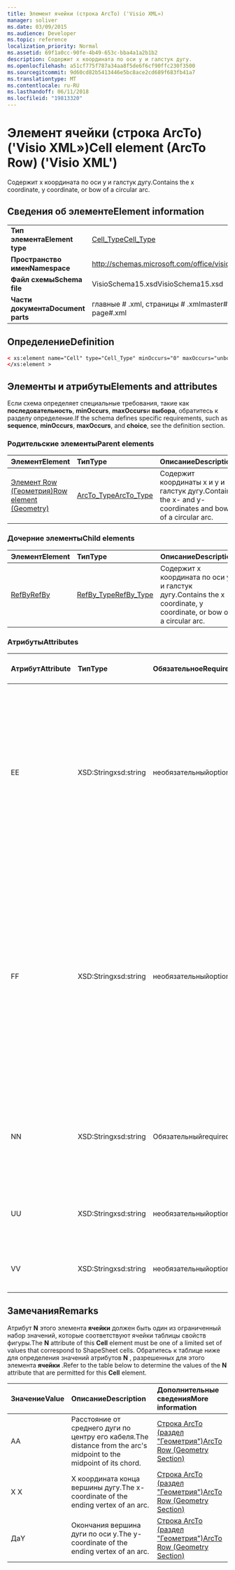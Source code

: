 ```yaml
---
title: Элемент ячейки (строка ArcTo) ('Visio XML»)
manager: soliver
ms.date: 03/09/2015
ms.audience: Developer
ms.topic: reference
localization_priority: Normal
ms.assetid: 69f1a0cc-90fe-4b49-653c-bba4a1a2b1b2
description: Содержит x координата по оси y и галстук дугу.
ms.openlocfilehash: a51cf775f787a34aa8f5de6f6cf90ffc230f3500
ms.sourcegitcommit: 9d60cd82b5413446e5bc8ace2cd689f683fb41a7
ms.translationtype: MT
ms.contentlocale: ru-RU
ms.lasthandoff: 06/11/2018
ms.locfileid: "19813320"
---
```

# <a name="cell-element-arcto-row-visio-xml"></a><span data-ttu-id="0fd7f-103">Элемент ячейки (строка ArcTo) ('Visio XML»)</span><span class="sxs-lookup"><span data-stu-id="0fd7f-103">Cell element (ArcTo Row) ('Visio XML')</span></span>

<span data-ttu-id="0fd7f-104">Содержит x координата по оси y и галстук дугу.</span><span class="sxs-lookup"><span data-stu-id="0fd7f-104">Contains the x coordinate, y coordinate, or bow of a circular arc.</span></span>
  
## <a name="element-information"></a><span data-ttu-id="0fd7f-105">Сведения об элементе</span><span class="sxs-lookup"><span data-stu-id="0fd7f-105">Element information</span></span>

|||
|:-----|:-----|
|<span data-ttu-id="0fd7f-106">**Тип элемента**</span><span class="sxs-lookup"><span data-stu-id="0fd7f-106">**Element type**</span></span> <br/> |[<span data-ttu-id="0fd7f-107">Cell_Type</span><span class="sxs-lookup"><span data-stu-id="0fd7f-107">Cell_Type</span></span>](cell_type-complextypevisio-xml.md) <br/> |
|<span data-ttu-id="0fd7f-108">**Пространство имен**</span><span class="sxs-lookup"><span data-stu-id="0fd7f-108">**Namespace**</span></span> <br/> |http://schemas.microsoft.com/office/visio/2012/main  <br/> |
|<span data-ttu-id="0fd7f-109">**Файл схемы**</span><span class="sxs-lookup"><span data-stu-id="0fd7f-109">**Schema file**</span></span> <br/> |<span data-ttu-id="0fd7f-110">VisioSchema15.xsd</span><span class="sxs-lookup"><span data-stu-id="0fd7f-110">VisioSchema15.xsd</span></span>  <br/> |
|<span data-ttu-id="0fd7f-111">**Части документа**</span><span class="sxs-lookup"><span data-stu-id="0fd7f-111">**Document parts**</span></span> <br/> |<span data-ttu-id="0fd7f-112">главные # .xml, страницы # .xml</span><span class="sxs-lookup"><span data-stu-id="0fd7f-112">master#.xml, page#.xml</span></span>  <br/> |
   
## <a name="definition"></a><span data-ttu-id="0fd7f-113">Определение</span><span class="sxs-lookup"><span data-stu-id="0fd7f-113">Definition</span></span>

```XML
< xs:element name="Cell" type="Cell_Type" minOccurs="0" maxOccurs="unbounded" >
</xs:element >
```

## <a name="elements-and-attributes"></a><span data-ttu-id="0fd7f-114">Элементы и атрибуты</span><span class="sxs-lookup"><span data-stu-id="0fd7f-114">Elements and attributes</span></span>

<span data-ttu-id="0fd7f-115">Если схема определяет специальные требования, такие как **последовательность**, **minOccurs**, **maxOccurs**и **выбора**, обратитесь к разделу определение.</span><span class="sxs-lookup"><span data-stu-id="0fd7f-115">If the schema defines specific requirements, such as **sequence**, **minOccurs**, **maxOccurs**, and **choice**, see the definition section.</span></span> 
  
### <a name="parent-elements"></a><span data-ttu-id="0fd7f-116">Родительские элементы</span><span class="sxs-lookup"><span data-stu-id="0fd7f-116">Parent elements</span></span>

|<span data-ttu-id="0fd7f-117">**Элемент**</span><span class="sxs-lookup"><span data-stu-id="0fd7f-117">**Element**</span></span>|<span data-ttu-id="0fd7f-118">**Тип**</span><span class="sxs-lookup"><span data-stu-id="0fd7f-118">**Type**</span></span>|<span data-ttu-id="0fd7f-119">**Описание**</span><span class="sxs-lookup"><span data-stu-id="0fd7f-119">**Description**</span></span>|
|:-----|:-----|:-----|
|[<span data-ttu-id="0fd7f-120">Элемент Row (Геометрия)</span><span class="sxs-lookup"><span data-stu-id="0fd7f-120">Row element (Geometry)</span></span>](row-element-geometry-sectionvisio-xml.md) <br/> |[<span data-ttu-id="0fd7f-121">ArcTo_Type</span><span class="sxs-lookup"><span data-stu-id="0fd7f-121">ArcTo_Type</span></span>](arcto_type-complextypevisio-xml.md) <br/> |<span data-ttu-id="0fd7f-122">Содержит координаты x и y и галстук дугу.</span><span class="sxs-lookup"><span data-stu-id="0fd7f-122">Contains the x- and y-coordinates and bow of a circular arc.</span></span>  <br/> |
   
### <a name="child-elements"></a><span data-ttu-id="0fd7f-123">Дочерние элементы</span><span class="sxs-lookup"><span data-stu-id="0fd7f-123">Child elements</span></span>

|<span data-ttu-id="0fd7f-124">**Элемент**</span><span class="sxs-lookup"><span data-stu-id="0fd7f-124">**Element**</span></span>|<span data-ttu-id="0fd7f-125">**Тип**</span><span class="sxs-lookup"><span data-stu-id="0fd7f-125">**Type**</span></span>|<span data-ttu-id="0fd7f-126">**Описание**</span><span class="sxs-lookup"><span data-stu-id="0fd7f-126">**Description**</span></span>|
|:-----|:-----|:-----|
|[<span data-ttu-id="0fd7f-127">RefBy</span><span class="sxs-lookup"><span data-stu-id="0fd7f-127">RefBy</span></span>](refby-element-cell_type-complextypevisio-xml.md) <br/> |[<span data-ttu-id="0fd7f-128">RefBy_Type</span><span class="sxs-lookup"><span data-stu-id="0fd7f-128">RefBy_Type</span></span>](refby_type-complextypevisio-xml.md) <br/> |<span data-ttu-id="0fd7f-129">Содержит x координата по оси y и галстук дугу.</span><span class="sxs-lookup"><span data-stu-id="0fd7f-129">Contains the x coordinate, y coordinate, or bow of a circular arc.</span></span>  <br/> |
   
### <a name="attributes"></a><span data-ttu-id="0fd7f-130">Атрибуты</span><span class="sxs-lookup"><span data-stu-id="0fd7f-130">Attributes</span></span>

|<span data-ttu-id="0fd7f-131">**Атрибут**</span><span class="sxs-lookup"><span data-stu-id="0fd7f-131">**Attribute**</span></span>|<span data-ttu-id="0fd7f-132">**Тип**</span><span class="sxs-lookup"><span data-stu-id="0fd7f-132">**Type**</span></span>|<span data-ttu-id="0fd7f-133">**Обязательное**</span><span class="sxs-lookup"><span data-stu-id="0fd7f-133">**Required**</span></span>|<span data-ttu-id="0fd7f-134">**Описание**</span><span class="sxs-lookup"><span data-stu-id="0fd7f-134">**Description**</span></span>|<span data-ttu-id="0fd7f-135">**Возможные значения**</span><span class="sxs-lookup"><span data-stu-id="0fd7f-135">**Possible values**</span></span>|
|:-----|:-----|:-----|:-----|:-----|
|<span data-ttu-id="0fd7f-136">E</span><span class="sxs-lookup"><span data-stu-id="0fd7f-136">E</span></span>  <br/> |<span data-ttu-id="0fd7f-137">XSD:String</span><span class="sxs-lookup"><span data-stu-id="0fd7f-137">xsd:string</span></span>  <br/> |<span data-ttu-id="0fd7f-138">необязательный</span><span class="sxs-lookup"><span data-stu-id="0fd7f-138">optional</span></span>  <br/> |<span data-ttu-id="0fd7f-139">Указывает, что формулы оценивается как ошибка.</span><span class="sxs-lookup"><span data-stu-id="0fd7f-139">Indicates that the formula evaluates to an error.</span></span> <span data-ttu-id="0fd7f-140">Значение **E** является текущим значением (строка сообщения об ошибке); значение атрибута **V** — это последний допустимое значение.</span><span class="sxs-lookup"><span data-stu-id="0fd7f-140">The value of **E** is the current value (an error message string); the value of the **V** attribute is the last valid value.</span></span>  <br/> |<span data-ttu-id="0fd7f-141">Строка сообщения об ошибке.</span><span class="sxs-lookup"><span data-stu-id="0fd7f-141">An error message string.</span></span>  <br/> |
|<span data-ttu-id="0fd7f-142">F</span><span class="sxs-lookup"><span data-stu-id="0fd7f-142">F</span></span>  <br/> |<span data-ttu-id="0fd7f-143">XSD:String</span><span class="sxs-lookup"><span data-stu-id="0fd7f-143">xsd:string</span></span>  <br/> |<span data-ttu-id="0fd7f-144">необязательный</span><span class="sxs-lookup"><span data-stu-id="0fd7f-144">optional</span></span>  <br/> | <span data-ttu-id="0fd7f-145">Представляет элемент формулы.</span><span class="sxs-lookup"><span data-stu-id="0fd7f-145">Represents the element's formula.</span></span> <span data-ttu-id="0fd7f-146">Этот атрибут может содержать один из следующих строк:</span><span class="sxs-lookup"><span data-stu-id="0fd7f-146">This attribute can contain one of the following strings:</span></span>  <br/>  <span data-ttu-id="0fd7f-147">(Некоторые формулы) Если формула существует локально</span><span class="sxs-lookup"><span data-stu-id="0fd7f-147">'(some formula)' if the formula exists locally</span></span>  <br/>  <span data-ttu-id="0fd7f-148">`No Formula`Если формула локально удален или заблокирован</span><span class="sxs-lookup"><span data-stu-id="0fd7f-148">`No Formula` if the formula is locally deleted or blocked</span></span>  <br/>  <span data-ttu-id="0fd7f-149">`Inh`Если наследуется формулу.</span><span class="sxs-lookup"><span data-stu-id="0fd7f-149">`Inh` if the formula is inherited.</span></span>  <br/> |<span data-ttu-id="0fd7f-150">Формула.</span><span class="sxs-lookup"><span data-stu-id="0fd7f-150">A formula.</span></span>  <br/> |
|<span data-ttu-id="0fd7f-151">N</span><span class="sxs-lookup"><span data-stu-id="0fd7f-151">N</span></span>  <br/> |<span data-ttu-id="0fd7f-152">XSD:String</span><span class="sxs-lookup"><span data-stu-id="0fd7f-152">xsd:string</span></span>  <br/> |<span data-ttu-id="0fd7f-153">Обязательный</span><span class="sxs-lookup"><span data-stu-id="0fd7f-153">required</span></span>  <br/> |<span data-ttu-id="0fd7f-154">Представляет имя ячейки таблицы свойств фигуры.</span><span class="sxs-lookup"><span data-stu-id="0fd7f-154">Represents the name of the ShapeSheet cell.</span></span>  <br/> |<span data-ttu-id="0fd7f-155">Имя ячейки таблицы свойств фигуры.</span><span class="sxs-lookup"><span data-stu-id="0fd7f-155">The name of the ShapeSheet cell.</span></span>  <br/> <span data-ttu-id="0fd7f-156">В разделе замечания ниже.</span><span class="sxs-lookup"><span data-stu-id="0fd7f-156">See the Remarks section below.</span></span>  <br/> |
|<span data-ttu-id="0fd7f-157">U</span><span class="sxs-lookup"><span data-stu-id="0fd7f-157">U</span></span>  <br/> |<span data-ttu-id="0fd7f-158">XSD:String</span><span class="sxs-lookup"><span data-stu-id="0fd7f-158">xsd:string</span></span>  <br/> |<span data-ttu-id="0fd7f-159">необязательный</span><span class="sxs-lookup"><span data-stu-id="0fd7f-159">optional</span></span>  <br/> |<span data-ttu-id="0fd7f-160">Представляет единицы измерения по умолчанию — это список Рассылки.</span><span class="sxs-lookup"><span data-stu-id="0fd7f-160">Represents a unit of measure The default is DL.</span></span>  <br/> |<span data-ttu-id="0fd7f-161">Единицы ячейки.</span><span class="sxs-lookup"><span data-stu-id="0fd7f-161">The units of the cell.</span></span>  <br/> |
|<span data-ttu-id="0fd7f-162">V</span><span class="sxs-lookup"><span data-stu-id="0fd7f-162">V</span></span>  <br/> |<span data-ttu-id="0fd7f-163">XSD:String</span><span class="sxs-lookup"><span data-stu-id="0fd7f-163">xsd:string</span></span>  <br/> |<span data-ttu-id="0fd7f-164">необязательный</span><span class="sxs-lookup"><span data-stu-id="0fd7f-164">optional</span></span>  <br/> |<span data-ttu-id="0fd7f-165">Представляет значение ячейки.</span><span class="sxs-lookup"><span data-stu-id="0fd7f-165">Represents the value of the cell.</span></span>  <br/> |<span data-ttu-id="0fd7f-166">Значение ячейки таблицы свойств фигуры.</span><span class="sxs-lookup"><span data-stu-id="0fd7f-166">The value of the ShapeSheet cell.</span></span>  <br/> |
   
## <a name="remarks"></a><span data-ttu-id="0fd7f-167">Замечания</span><span class="sxs-lookup"><span data-stu-id="0fd7f-167">Remarks</span></span>

<span data-ttu-id="0fd7f-168">Атрибут **N** этого элемента **ячейки** должен быть один из ограниченный набор значений, которые соответствуют ячейки таблицы свойств фигуры.</span><span class="sxs-lookup"><span data-stu-id="0fd7f-168">The **N** attribute of this **Cell** element must be one of a limited set of values that correspond to ShapeSheet cells.</span></span> <span data-ttu-id="0fd7f-169">Обратитесь к таблице ниже для определения значений атрибутов **N** , разрешенных для этого элемента **ячейки** .</span><span class="sxs-lookup"><span data-stu-id="0fd7f-169">Refer to the table below to determine the values of the **N** attribute that are permitted for this **Cell** element.</span></span> 
  
|<span data-ttu-id="0fd7f-170">**Значение**</span><span class="sxs-lookup"><span data-stu-id="0fd7f-170">**Value**</span></span>|<span data-ttu-id="0fd7f-171">**Описание**</span><span class="sxs-lookup"><span data-stu-id="0fd7f-171">**Description**</span></span>|<span data-ttu-id="0fd7f-172">**Дополнительные сведения**</span><span class="sxs-lookup"><span data-stu-id="0fd7f-172">**More information**</span></span>|
|:-----|:-----|:-----|
|<span data-ttu-id="0fd7f-173">A</span><span class="sxs-lookup"><span data-stu-id="0fd7f-173">A</span></span>  <br/> |<span data-ttu-id="0fd7f-174">Расстояние от среднего дуги по центру его кабеля.</span><span class="sxs-lookup"><span data-stu-id="0fd7f-174">The distance from the arc's midpoint to the midpoint of its chord.</span></span>  <br/> |[<span data-ttu-id="0fd7f-175">Строка ArcTo (раздел "Геометрия")</span><span class="sxs-lookup"><span data-stu-id="0fd7f-175">ArcTo Row (Geometry Section)</span></span>](arcto-row-geometry-section.md) <br/> |
|<span data-ttu-id="0fd7f-176">X </span><span class="sxs-lookup"><span data-stu-id="0fd7f-176">X</span></span>  <br/> |<span data-ttu-id="0fd7f-177">X координата конца вершины дугу.</span><span class="sxs-lookup"><span data-stu-id="0fd7f-177">The x-coordinate of the ending vertex of an arc.</span></span>  <br/> |[<span data-ttu-id="0fd7f-178">Строка ArcTo (раздел "Геометрия")</span><span class="sxs-lookup"><span data-stu-id="0fd7f-178">ArcTo Row (Geometry Section)</span></span>](arcto-row-geometry-section.md) <br/> |
|<span data-ttu-id="0fd7f-179">Да</span><span class="sxs-lookup"><span data-stu-id="0fd7f-179">Y</span></span>  <br/> |<span data-ttu-id="0fd7f-180">Окончания вершина дуги по оси y.</span><span class="sxs-lookup"><span data-stu-id="0fd7f-180">The y-coordinate of the ending vertex of an arc.</span></span>  <br/> |[<span data-ttu-id="0fd7f-181">Строка ArcTo (раздел "Геометрия")</span><span class="sxs-lookup"><span data-stu-id="0fd7f-181">ArcTo Row (Geometry Section)</span></span>](arcto-row-geometry-section.md) <br/> |
   

